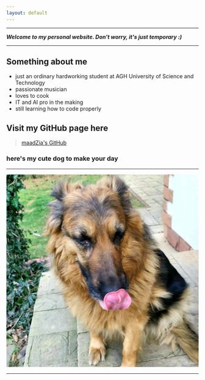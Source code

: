 ```yaml
---
layout: default
---
```


***

___Welcome to my personal website.  Don't worry, it's just temporary   :)___

***

## **Something about me**

* just an ordinary hardworking student at AGH University of Science and Technology
* passionate musician
* loves to cook
* IT and AI pro in the making
* still learning how to code properly

## **Visit my GitHub page here**

> [maadZia's GitHub](https://github.com/maadZia)

### here's my cute dog to make your day

***

![](docs/assets/dog.jpg)

***
